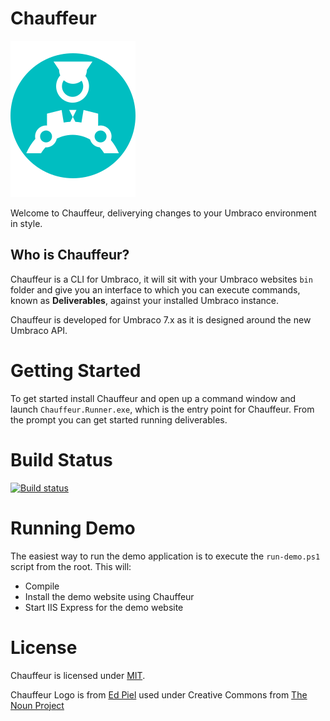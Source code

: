 # Chauffeur

![Chauffeur Logo](./chauffeur_logo.svg)

Welcome to Chauffeur, deliverying changes to your Umbraco environment in style.

## Who is Chauffeur?

Chauffeur is a CLI for Umbraco, it will sit with your Umbraco websites `bin` folder and give you an interface to which you can execute commands, known as **Deliverables**, against your installed Umbraco instance.

Chauffeur is developed for Umbraco 7.x as it is designed around the new Umbraco API.

# Getting Started

To get started install Chauffeur and open up a command window and launch `Chauffeur.Runner.exe`, which is the entry point for Chauffeur. From the prompt you can get started running deliverables.

# Build Status

[![Build status](https://ci.appveyor.com/api/projects/status/py65p0vnrjb4m7sx)](https://ci.appveyor.com/project/aaronpowell/chauffeur)

# Running Demo

The easiest way to run the demo application is to execute the `run-demo.ps1` script from the root. This will:

- Compile
- Install the demo website using Chauffeur
- Start IIS Express for the demo website

# License

Chauffeur is licensed under [MIT](License.md).

Chauffeur Logo is from [Ed Piel](https://thenounproject.com/eduardpiel) used under Creative Commons from [The Noun Project](https://thenounproject.com/term/chauffeur/239487)